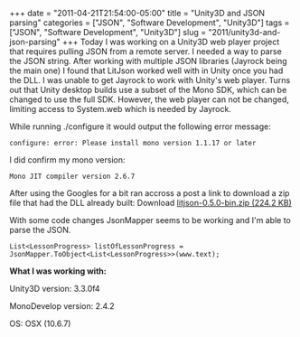 +++
date = "2011-04-21T21:54:00-05:00"
title = "Unity3D and JSON parsing"
categories = ["JSON", "Software Development", "Unity3D"]
tags = ["JSON", "Software Development", "Unity3D"]
slug = "2011/unity3d-and-json-parsing"
+++
Today I was working on a Unity3D web player project that requires pulling JSON from a remote server. I needed a way to parse the JSON string. After working with multiple JSON libraries (Jayrock being the main one) I found that LitJson worked well with in Unity once you had the DLL.
I was unable to get Jayrock to work with Unity's web player. Turns out that Unity desktop builds use a subset of the Mono SDK, which can be changed to use the full SDK. However, the web player can not be changed, limiting access to System.web which is needed by Jayrock.

While running ./configure it would output the following error message:

    configure: error: Please install mono version 1.1.17 or later

I did confirm my mono version:

    Mono JIT compiler version 2.6.7

After using the Googles for a bit ran accross a post a link to download a zip file that had the DLL already built: Download [litjson-0.5.0-bin.zip (224.2 KB)](http://sourceforge.net/projects/litjson/files/litjson/0.5.0/litjson-0.5.0-bin.zip/download)

With some code changes JsonMapper seems to be working and I'm able to parse the JSON.

    List<LessonProgress> listOfLessonProgress = JsonMapper.ToObject<List<LessonProgress>>(www.text);

**What I was working with:**

Unity3D version: 3.3.0f4

MonoDevelop version: 2.4.2

OS: OSX (10.6.7)
